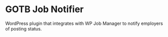 # GOTB Job Notifier
WordPress plugin that integrates with WP Job Manager to notify employers of posting status.
